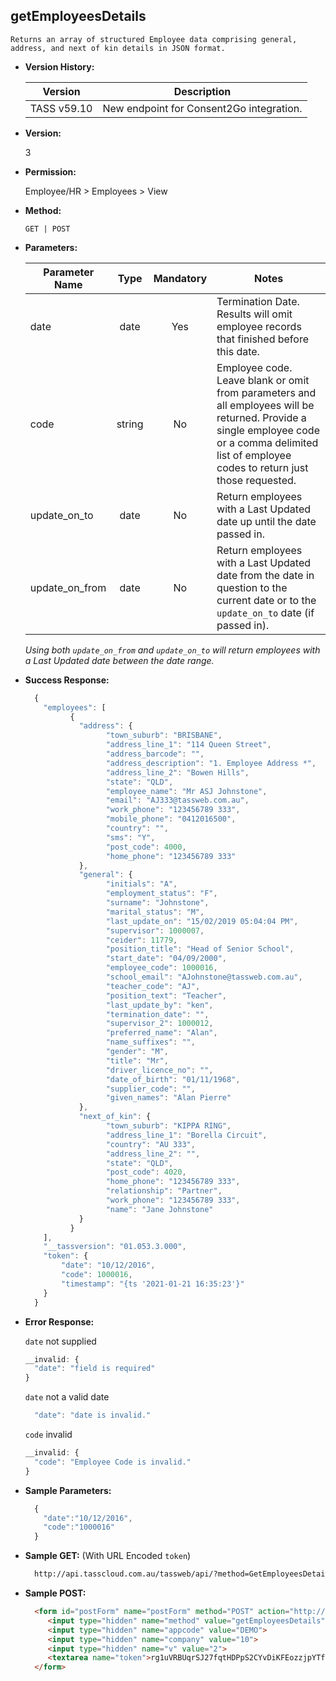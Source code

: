 **getEmployeesDetails**
----
	Returns an array of structured Employee data comprising general, address, and next of kin details in JSON format.

* **Version History:**

    Version | Description
    --- | --- |
    TASS v59.10 | New endpoint for Consent2Go integration.

* **Version:**

    3

* **Permission:**

    Employee/HR > Employees > View

* **Method:**

	`GET | POST`

*  **Parameters:**

    Parameter Name | Type | Mandatory | Notes
    --- | :---: | :---: | --- |
    date | date | Yes | Termination Date. Results will omit employee records that finished before this date.
    code | string | No | Employee code. Leave blank or omit from parameters and all employees will be returned. Provide a single employee code or a comma delimited list of employee codes to return just those requested.
    update_on_to | date | No | Return employees with a Last Updated date up until the date passed in.
    update_on_from | date | No | Return employees with a Last Updated date from the date in question to the current date or to the `update_on_to` date (if passed in).

    <i>Using both `update_on_from` and `update_on_to` will return employees with a Last Updated date between the date range.</i>

* **Success Response:**

    ```javascript
      {
        "employees": [
              {
                "address": {
                      "town_suburb": "BRISBANE",
                      "address_line_1": "114 Queen Street",
                      "address_barcode": "",
                      "address_description": "1. Employee Address *",
                      "address_line_2": "Bowen Hills",
                      "state": "QLD",
                      "employee_name": "Mr ASJ Johnstone",
                      "email": "AJ333@tassweb.com.au",
                      "work_phone": "123456789 333",
                      "mobile_phone": "0412016500",
                      "country": "",
                      "sms": "Y",
                      "post_code": 4000,
                      "home_phone": "123456789 333"
                },
                "general": {
                      "initials": "A",
                      "employment_status": "F",
                      "surname": "Johnstone",
                      "marital_status": "M",
                      "last_update_on": "15/02/2019 05:04:04 PM",
                      "supervisor": 1000007,
                      "ceider": 11779,
                      "position_title": "Head of Senior School",
                      "start_date": "04/09/2000",
                      "employee_code": 1000016,
                      "school_email": "AJohnstone@tassweb.com.au",
                      "teacher_code": "AJ",
                      "position_text": "Teacher",
                      "last_update_by": "ken",
                      "termination_date": "",
                      "supervisor_2": 1000012,
                      "preferred_name": "Alan",
                      "name_suffixes": "",
                      "gender": "M",
                      "title": "Mr",
                      "driver_licence_no": "",
                      "date_of_birth": "01/11/1968",
                      "supplier_code": "",
                      "given_names": "Alan Pierre"
                },
                "next_of_kin": {
                      "town_suburb": "KIPPA RING",
                      "address_line_1": "Borella Circuit",
                      "country": "AU 333",
                      "address_line_2": "",
                      "state": "QLD",
                      "post_code": 4020,
                      "home_phone": "123456789 333",
                      "relationship": "Partner",
                      "work_phone": "123456789 333",
                      "name": "Jane Johnstone"
                }
              }
        ],
        "__tassversion": "01.053.3.000",
        "token": {
            "date": "10/12/2016",
            "code": 1000016,
            "timestamp": "{ts '2021-01-21 16:35:23'}"
        }
      }
    ```
 
* **Error Response:**

    `date` not supplied
    ```javascript
    __invalid: {
      "date": "field is required"
    }
    ```

    `date` not a valid date
    ```javascript
      "date": "date is invalid."
    ```

    `code` invalid
    ```javascript
    __invalid: {
      "code": "Employee Code is invalid."
    }
    ```
    
* **Sample Parameters:**

  ```javascript
    { 
      "date":"10/12/2016",
      "code":"1000016"
    }
  ```

* **Sample GET:** (With URL Encoded `token`)

  ```HTML
    http://api.tasscloud.com.au/tassweb/api/?method=GetEmployeesDetails&appcode=DEMO&company=10&v=2&token=rg1uVRBUqrSJ27fqtHDPpS2CYvDiKFEozzjpYTfgqrdyuVVKcJIcCSshy%2Bxdaan%2B
  ```
  
* **Sample POST:**

  ```HTML
    <form id="postForm" name="postForm" method="POST" action="http://api.tasscloud.com.au/tassweb/api/">
       <input type="hidden" name="method" value="getEmployeesDetails">
       <input type="hidden" name="appcode" value="DEMO">
       <input type="hidden" name="company" value="10">
       <input type="hidden" name="v" value="2">
       <textarea name="token">rg1uVRBUqrSJ27fqtHDPpS2CYvDiKFEozzjpYTfgqrdyuVVKcJIcCSshy+xdaan+</textarea>
    </form>
  ```
